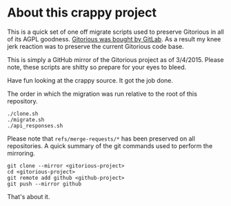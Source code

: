 # About this crappy project

This is a quick set of one off migrate scripts used to preserve Gitorious in all
of its AGPL goodness.  [Gitorious was bought by GitLab][gitorious-aquisition].
As a result my knee jerk reaction was to preserve the current Gitorious code
base.

This is simply a GitHub mirror of the Gitorious project as of 3/4/2015.  Please
note, these scripts are shitty so prepare for your eyes to bleed.

Have fun looking at the crappy source.  It got the job done.

The order in which the migration was run relative to the root of this
repository.

    ./clone.sh
    ./migrate.sh
    ./api_responses.sh

Please note that `refs/merge-requests/*` has been preserved on all repositories.
A quick summary of the git commands used to perform the mirroring.

    git clone --mirror <gitorious-project>
    cd <gitorious-project>
    git remote add github <github-project>
    git push --mirror github

That's about it.

[gitorious-aquisition]: https://about.gitlab.com/2015/03/03/gitlab-acquires-gitorious/
